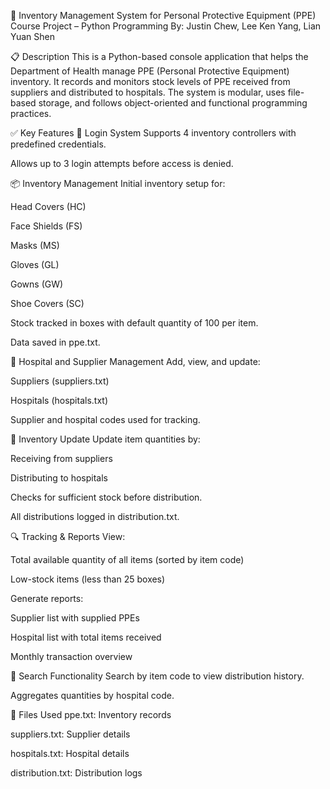 🧰 Inventory Management System for Personal Protective Equipment (PPE)
Course Project – Python Programming
By: Justin Chew, Lee Ken Yang, Lian Yuan Shen

📋 Description
This is a Python-based console application that helps the Department of Health manage PPE (Personal Protective Equipment) inventory. It records and monitors stock levels of PPE received from suppliers and distributed to hospitals. The system is modular, uses file-based storage, and follows object-oriented and functional programming practices.

✅ Key Features
🔐 Login System
Supports 4 inventory controllers with predefined credentials.

Allows up to 3 login attempts before access is denied.

📦 Inventory Management
Initial inventory setup for:

Head Covers (HC)

Face Shields (FS)

Masks (MS)

Gloves (GL)

Gowns (GW)

Shoe Covers (SC)

Stock tracked in boxes with default quantity of 100 per item.

Data saved in ppe.txt.

🏥 Hospital and Supplier Management
Add, view, and update:

Suppliers (suppliers.txt)

Hospitals (hospitals.txt)

Supplier and hospital codes used for tracking.

🔄 Inventory Update
Update item quantities by:

Receiving from suppliers

Distributing to hospitals

Checks for sufficient stock before distribution.

All distributions logged in distribution.txt.

🔍 Tracking & Reports
View:

Total available quantity of all items (sorted by item code)

Low-stock items (less than 25 boxes)

Generate reports:

Supplier list with supplied PPEs

Hospital list with total items received

Monthly transaction overview

🔎 Search Functionality
Search by item code to view distribution history.

Aggregates quantities by hospital code.

📂 Files Used
ppe.txt: Inventory records

suppliers.txt: Supplier details

hospitals.txt: Hospital details

distribution.txt: Distribution logs
